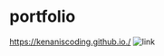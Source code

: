 # portfolio
https://kenaniscoding.github.io./
![link](https://github.com/user-attachments/assets/4f4010e7-0841-4a2d-b0af-b6b6c4429e71)
